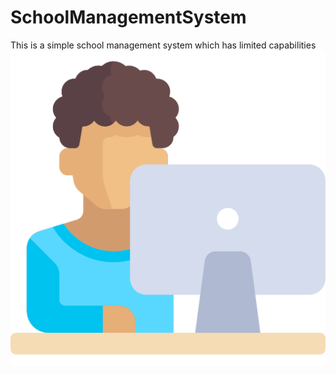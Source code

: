 # SchoolManagementSystem
This is a simple school management system which has limited capabilities
![picture](img/1.png)
